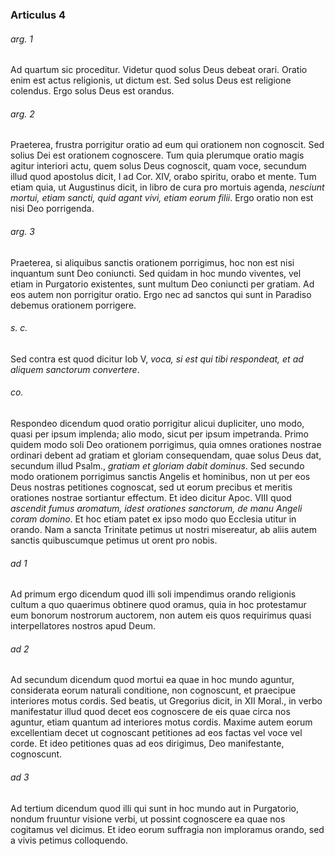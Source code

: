 ### Articulus 4

###### arg. 1
Ad quartum sic proceditur. Videtur quod solus Deus debeat orari. Oratio enim est actus religionis, ut dictum est. Sed solus Deus est religione colendus. Ergo solus Deus est orandus.

###### arg. 2
Praeterea, frustra porrigitur oratio ad eum qui orationem non cognoscit. Sed solius Dei est orationem cognoscere. Tum quia plerumque oratio magis agitur interiori actu, quem solus Deus cognoscit, quam voce, secundum illud quod apostolus dicit, I ad Cor. XIV, orabo spiritu, orabo et mente. Tum etiam quia, ut Augustinus dicit, in libro de cura pro mortuis agenda, *nesciunt mortui, etiam sancti, quid agant vivi, etiam eorum filii*. Ergo oratio non est nisi Deo porrigenda.

###### arg. 3
Praeterea, si aliquibus sanctis orationem porrigimus, hoc non est nisi inquantum sunt Deo coniuncti. Sed quidam in hoc mundo viventes, vel etiam in Purgatorio existentes, sunt multum Deo coniuncti per gratiam. Ad eos autem non porrigitur oratio. Ergo nec ad sanctos qui sunt in Paradiso debemus orationem porrigere.

###### s. c.
Sed contra est quod dicitur Iob V, *voca, si est qui tibi respondeat, et ad aliquem sanctorum convertere*.

###### co.
Respondeo dicendum quod oratio porrigitur alicui dupliciter, uno modo, quasi per ipsum implenda; alio modo, sicut per ipsum impetranda. Primo quidem modo soli Deo orationem porrigimus, quia omnes orationes nostrae ordinari debent ad gratiam et gloriam consequendam, quae solus Deus dat, secundum illud Psalm., *gratiam et gloriam dabit dominus*. Sed secundo modo orationem porrigimus sanctis Angelis et hominibus, non ut per eos Deus nostras petitiones cognoscat, sed ut eorum precibus et meritis orationes nostrae sortiantur effectum. Et ideo dicitur Apoc. VIII quod *ascendit fumus aromatum, idest orationes sanctorum, de manu Angeli coram domino*. Et hoc etiam patet ex ipso modo quo Ecclesia utitur in orando. Nam a sancta Trinitate petimus ut nostri misereatur, ab aliis autem sanctis quibuscumque petimus ut orent pro nobis.

###### ad 1
Ad primum ergo dicendum quod illi soli impendimus orando religionis cultum a quo quaerimus obtinere quod oramus, quia in hoc protestamur eum bonorum nostrorum auctorem, non autem eis quos requirimus quasi interpellatores nostros apud Deum.

###### ad 2
Ad secundum dicendum quod mortui ea quae in hoc mundo aguntur, considerata eorum naturali conditione, non cognoscunt, et praecipue interiores motus cordis. Sed beatis, ut Gregorius dicit, in XII Moral., in verbo manifestatur illud quod decet eos cognoscere de eis quae circa nos aguntur, etiam quantum ad interiores motus cordis. Maxime autem eorum excellentiam decet ut cognoscant petitiones ad eos factas vel voce vel corde. Et ideo petitiones quas ad eos dirigimus, Deo manifestante, cognoscunt.

###### ad 3
Ad tertium dicendum quod illi qui sunt in hoc mundo aut in Purgatorio, nondum fruuntur visione verbi, ut possint cognoscere ea quae nos cogitamus vel dicimus. Et ideo eorum suffragia non imploramus orando, sed a vivis petimus colloquendo.

